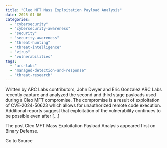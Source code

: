 ```yaml
---
title: "Cleo MFT Mass Exploitation Payload Analysis"
date: 2025-01-06
categories: 
  - "cybersecurity"
  - "cybersecurity-awareness"
  - "security"
  - "security-awareness"
  - "threat-hunting"
  - "threat-intelligence"
  - "virus"
  - "vulnerabilities"
tags: 
  - "arc-labs"
  - "managed-detection-and-response"
  - "threat-research"
---
```


Written by ARC Labs contributors, John Dwyer and Eric Gonzalez ARC Labs recently capture and analyzed the second and third stage payloads used during a Cleo MFT compromise. The compromise is a result of exploitation of CVE-2024-50623 which allows for unauthorized remote code execution. Additional reports suggest that exploitation of the vulnerability continues to be possible even after \[…\]

The post Cleo MFT Mass Exploitation Payload Analysis appeared first on Binary Defense.

Go to Source
